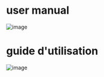 # user manual

![image](https://github.com/herissonfei/timbre-firebase/assets/89328999/87bec703-6e68-44a5-adaa-e8017bde5386)


# guide d'utilisation

![image](https://github.com/herissonfei/timbre-firebase/assets/89328999/16460e56-41d3-4610-b51b-7539da233c74)



